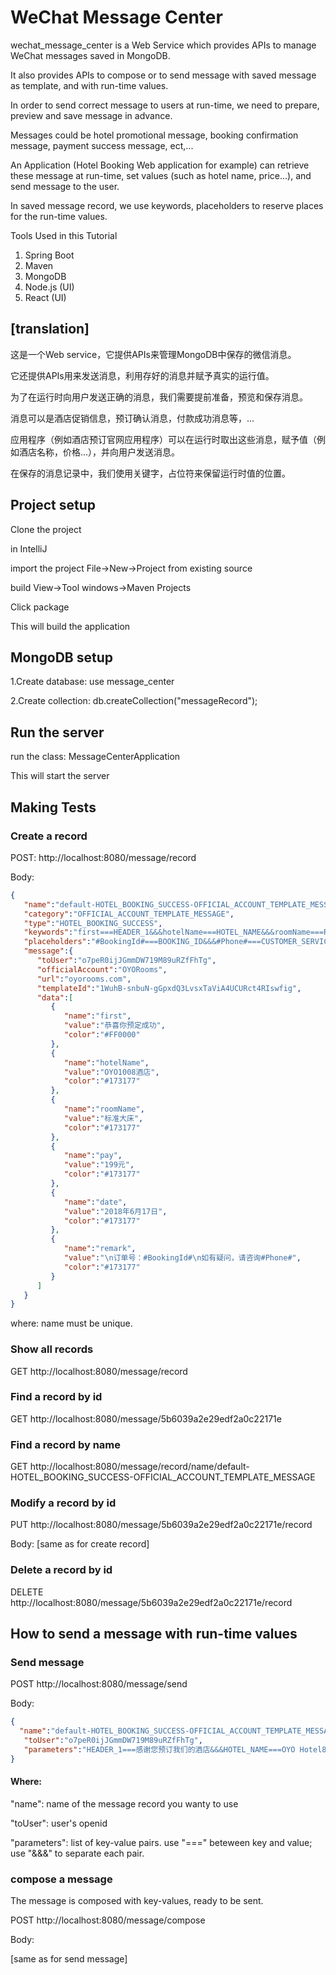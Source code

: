 # WeChat Message Center

wechat_message_center is a Web Service which provides APIs to manage WeChat messages saved in MongoDB. 

It also provides APIs to compose or to send message with saved message as template, and with run-time values.   

In order to send correct message to users at run-time, we need to prepare, preview and save message in advance.

Messages could be hotel promotional message, booking confirmation message, payment success message, ect,...

An Application (Hotel Booking Web application for example) can retrieve these message at run-time, set values (such as hotel name, price...), and send message to the user.

In saved message record, we use keywords, placeholders to reserve places for the run-time values.

Tools Used in this Tutorial

1. Spring Boot
2. Maven
3. MongoDB
4. Node.js (UI)
5. React (UI)

## [translation]

这是一个Web service，它提供APIs来管理MongoDB中保存的微信消息。

它还提供APIs用来发送消息，利用存好的消息并赋予真实的运行值。

为了在运行时向用户发送正确的消息，我们需要提前准备，预览和保存消息。

消息可以是酒店促销信息，预订确认消息，付款成功消息等，...

应用程序（例如酒店预订官网应用程序）可以在运行时取出这些消息，赋予值（例如酒店名称，价格...），并向用户发送消息。

在保存的消息记录中，我们使用关键字，占位符来保留运行时值的位置。

## Project setup
Clone the project

in IntelliJ

import the project
File->New->Project from existing source

build
View->Tool windows->Maven Projects

Click package

This will build the application

## MongoDB setup

1.Create database:
use message_center

2.Create collection:
db.createCollection("messageRecord");

## Run the server
run the class:
MessageCenterApplication

This will start the server


## Making Tests

### Create a record
POST:
http://localhost:8080/message/record

Body:

```json
{
   "name":"default-HOTEL_BOOKING_SUCCESS-OFFICIAL_ACCOUNT_TEMPLATE_MESSAGE",
   "category":"OFFICIAL_ACCOUNT_TEMPLATE_MESSAGE",
   "type":"HOTEL_BOOKING_SUCCESS",
   "keywords":"first===HEADER_1&&&hotelName===HOTEL_NAME&&&roomName===ROOM_NAME&&&pay===HOTEL_PRICE",
   "placeholders":"#BookingId#===BOOKING_ID&&&#Phone#===CUSTOMER_SERVICE_PHONE",
   "message":{  
      "toUser":"o7peR0ijJGmmDW719M89uRZfFhTg",
      "officialAccount":"OYORooms",
      "url":"oyorooms.com",
      "templateId":"1WuhB-snbuN-gGpxdQ3LvsxTaViA4UCURct4RIswfig",
      "data":[  
         {  
            "name":"first",
            "value":"恭喜你预定成功",
            "color":"#FF0000"
         },
         {  
            "name":"hotelName",
            "value":"OYO1008酒店",
            "color":"#173177"
         },
         {  
            "name":"roomName",
            "value":"标准大床",
            "color":"#173177"
         },
         {  
            "name":"pay",
            "value":"199元",
            "color":"#173177"
         },
         {  
            "name":"date",
            "value":"2018年6月17日",
            "color":"#173177"
         },
         {  
            "name":"remark",
            "value":"\n订单号：#BookingId#\n如有疑问，请咨询#Phone#",
            "color":"#173177"
         }
      ]
   }
}
```

where: name must be unique.

### Show all records
GET
http://localhost:8080/message/record

### Find a record by id
GET
http://localhost:8080/message/5b6039a2e29edf2a0c22171e

### Find a record by name
GET
http://localhost:8080/message/record/name/default-HOTEL_BOOKING_SUCCESS-OFFICIAL_ACCOUNT_TEMPLATE_MESSAGE

### Modify a record by id
PUT
http://localhost:8080/message/5b6039a2e29edf2a0c22171e/record

Body: [same as for create record]

### Delete a record by id
DELETE
http://localhost:8080/message/5b6039a2e29edf2a0c22171e/record

## How to send a message with run-time values

### Send message
POST
http://localhost:8080/message/send

Body:

```json
{
  "name":"default-HOTEL_BOOKING_SUCCESS-OFFICIAL_ACCOUNT_TEMPLATE_MESSAGE",
   "toUser":"o7peR0ijJGmmDW719M89uRZfFhTg",
   "parameters":"HEADER_1===感谢您预订我们的酒店&&&HOTEL_NAME===OYO Hotel888L&&&ROOM_NAME===small room&&&HOTEL_PRICE===236&&&BOOKING_ID===5578999&&&CUSTOMER_SERVICE_PHONE===13717636255"
}
```

#### Where:
"name": name of the message record you wanty to use

"toUser": user's openid 

"parameters": list of key-value pairs. use "===" beteween key and value; use "&&&" to separate each pair.

### compose a message

The message is composed with key-values, ready to be sent.

POST
http://localhost:8080/message/compose

Body:

[same as for send message]
